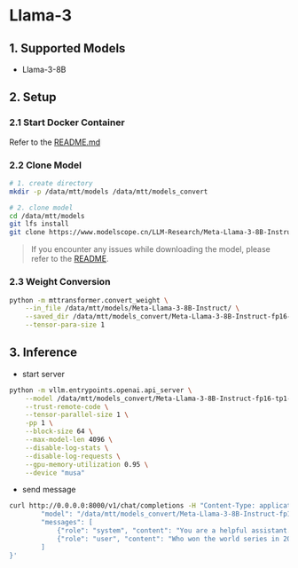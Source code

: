 # Llama-3

## 1. Supported Models

- Llama-3-8B

## 2. Setup

### 2.1 Start Docker Container

Refer to the [README.md](../../README.md)

### 2.2 Clone Model

```bash
# 1. create directory
mkdir -p /data/mtt/models /data/mtt/models_convert

# 2. clone model
cd /data/mtt/models
git lfs install
git clone https://www.modelscope.cn/LLM-Research/Meta-Llama-3-8B-Instruct.git
```
> If you encounter any issues while downloading the model, please refer to the [README](../../../llama.cpp/README.md).
### 2.3 Weight Conversion

```bash
python -m mttransformer.convert_weight \
	--in_file /data/mtt/models/Meta-Llama-3-8B-Instruct/ \
	--saved_dir /data/mtt/models_convert/Meta-Llama-3-8B-Instruct-fp16-tp1-convert/ \
	--tensor-para-size 1
```

## 3. Inference

- start server

```bash
python -m vllm.entrypoints.openai.api_server \
    --model /data/mtt/models_convert/Meta-Llama-3-8B-Instruct-fp16-tp1-convert/ \
    --trust-remote-code \
    --tensor-parallel-size 1 \
    -pp 1 \
    --block-size 64 \
    --max-model-len 4096 \
    --disable-log-stats \
    --disable-log-requests \
    --gpu-memory-utilization 0.95 \
    --device "musa"
```

- send message

```bash
curl http://0.0.0.0:8000/v1/chat/completions -H "Content-Type: application/json" -d '{
        "model": "/data/mtt/models_convert/Meta-Llama-3-8B-Instruct-fp16-tp1-convert/",
        "messages": [
            {"role": "system", "content": "You are a helpful assistant."},
            {"role": "user", "content": "Who won the world series in 2020?"}
        ]
}'
```